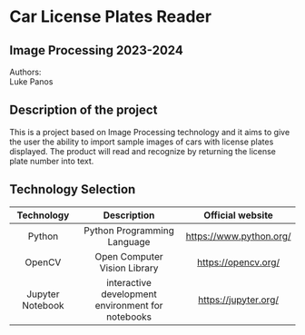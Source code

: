 # Car License Plates Reader
## Image Processing 2023-2024

Authors:  </br>
Luke
Panos

## Description of the project
This is a project based on Image Processing technology and it aims to give the user the ability to import sample images of cars with license plates displayed. The product will read and recognize by returning the license plate number into text.

## Technology Selection
|     Technology     |        Description        |                Official website                |
| :----------------: | :----------------------:  | :--------------------------------------------: |
|        Python      | Python Programming Language |               https://www.python.org/        |
|        OpenCV      | Open Computer Vision Library |               https://opencv.org/           |
|  Jupyter Notebook  | interactive development environment for notebooks |               https://jupyter.org/           |